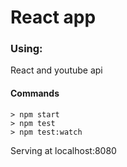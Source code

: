 # React app

### Using:
React and youtube api

#### Commands

```
> npm start
> npm test
> npm test:watch
```

Serving at localhost:8080

